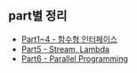 ## part별 정리

* [Part1~4 - 함수형 인터페이스](./part1%2C2%2C3%2C4/readme.MD)
* [Part5 - Stream, Lambda](./part5_stream/readme.MD)
* [Part6 - Parallel Programming](./part6_pararell/readme.MD)